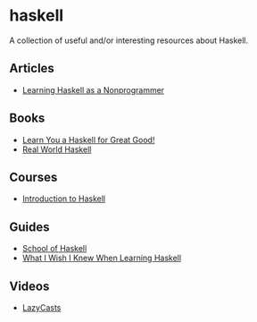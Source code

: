 # haskell

A collection of useful and/or interesting resources about Haskell.

## Articles

- [Learning Haskell as a
  Nonprogrammer](https://superginbaby.wordpress.com/2014/11/18/learning-haskell-as-a-nonprogrammer/)

## Books

- [Learn You a Haskell for Great Good!](http://learnyouahaskell.com/chapters)
- [Real World Haskell](http://book.realworldhaskell.org/read/)

## Courses

- [Introduction to Haskell](http://www.seas.upenn.edu/~cis194/)

## Guides

- [School of Haskell](https://www.fpcomplete.com/school)
- [What I Wish I Knew When Learning Haskell](http://dev.stephendiehl.com/hask/)

## Videos

- [LazyCasts](https://www.youtube.com/channel/UCpMQKdt2SB4PCFl65M1pUug)
